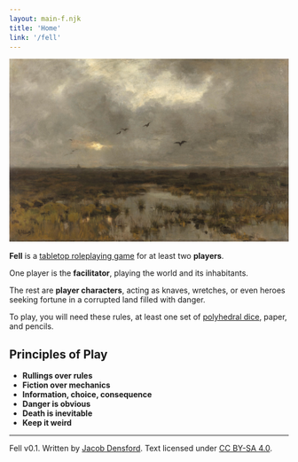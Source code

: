 ```yaml
---
layout: main-f.njk
title: 'Home'
link: '/fell'
---
```


![a painting of a swampy landscape](/images/fell-main.jpg)

**Fell** is a [tabletop roleplaying game](https://en.wikipedia.org/wiki/Tabletop_role-playing_game) for at least two **players**.

One player is the **facilitator**, playing the world and its inhabitants.

The rest are **player characters**, acting as knaves, wretches, or even heroes seeking fortune in a corrupted land filled with danger.

To play, you will need these rules, at least one set of [polyhedral dice](https://en.wikipedia.org/wiki/Dice#Polyhedral_dice), paper, and pencils.

## Principles of Play

- **Rullings over rules**
- **Fiction over mechanics**
- **Information, choice, consequence**
- **Danger is obvious**
- **Death is inevitable**
- **Keep it weird**

<footer>

<hr/>

Fell v0.1. Written by [Jacob Densford](https://jacobdensford.com/). Text licensed under [CC BY-SA 4.0](https://creativecommons.org/licenses/by-sa/4.0/).

</footer>
